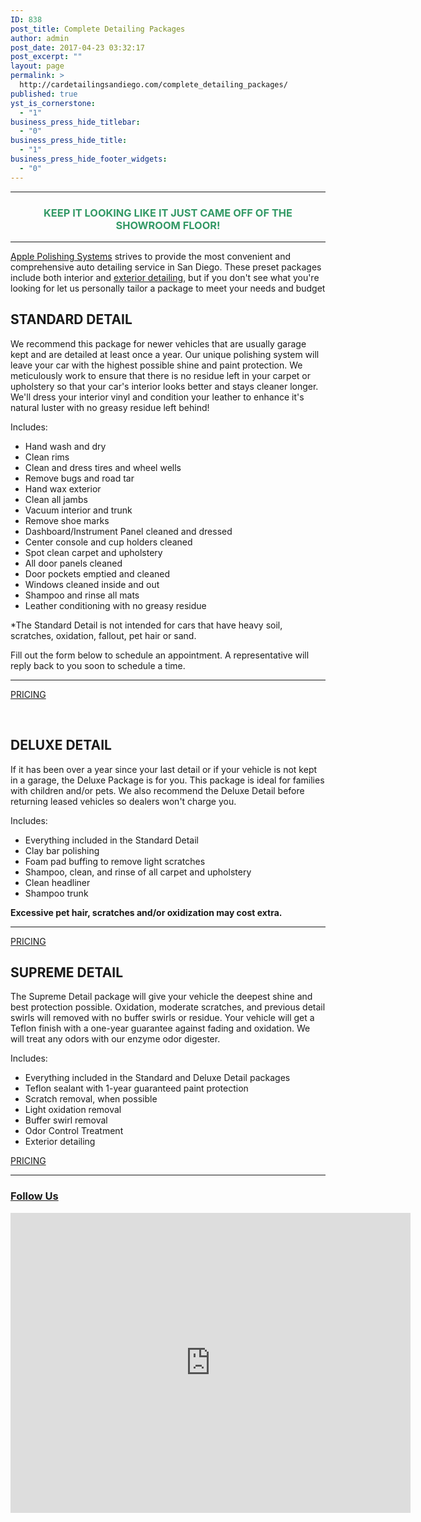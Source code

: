 ```yaml
---
ID: 838
post_title: Complete Detailing Packages
author: admin
post_date: 2017-04-23 03:32:17
post_excerpt: ""
layout: page
permalink: >
  http://cardetailingsandiego.com/complete_detailing_packages/
published: true
yst_is_cornerstone:
  - "1"
business_press_hide_titlebar:
  - "0"
business_press_hide_title:
  - "1"
business_press_hide_footer_widgets:
  - "0"
---
```

<div id="pl-838" class="panel-layout">
<div id="pg-838-0" class="panel-grid panel-has-style" data-style="{&quot;background&quot;:&quot;#000000&quot;,&quot;background_display&quot;:&quot;tile&quot;,&quot;row_stretch&quot;:&quot;full&quot;,&quot;cell_alignment&quot;:&quot;flex-start&quot;}">
<div class="siteorigin-panels-stretch panel-row-style panel-row-style-for-838-0" data-stretch-type="full">
<div id="pgc-838-0-0" class="panel-grid-cell" data-weight="1">
<div id="panel-838-0-0-0" class="so-panel widget widget_sow-editor panel-first-child panel-last-child" data-index="0" data-style="{&quot;padding&quot;:&quot;30px 30px 30px 30px&quot;,&quot;background_display&quot;:&quot;tile&quot;,&quot;font_color&quot;:&quot;#ffffff&quot;,&quot;link_color&quot;:&quot;#81d742&quot;}">
<div class="panel-widget-style panel-widget-style-for-838-0-0-0">
<div class="so-widget-sow-editor so-widget-sow-editor-base">
<div class="siteorigin-widget-tinymce textwidget">
<div id="block-60e39fc4a35aa6d23fb0" class="sqs-block html-block sqs-block-html" data-block-type="2">
<div class="sqs-block-content">
<div id="block-yui_3_17_2_10_1491982508933_7609" class="sqs-block horizontalrule-block sqs-block-horizontalrule" data-block-type="47">
<div class="sqs-block-content">

<hr>

</div>
</div>
<div id="block-yui_3_17_2_10_1491982508933_7671" class="sqs-block html-block sqs-block-html" data-block-type="2">
<div class="sqs-block-content">
<h3 style="text-align: center;"><span style="color: #339966;">KEEP IT LOOKING LIKE IT JUST CAME OFF OF THE SHOWROOM FLOOR!</span></h3>
</div>
</div>
</div>
</div>
<div id="block-yui_3_17_2_10_1491982508933_7609" class="sqs-block horizontalrule-block sqs-block-horizontalrule" data-block-type="47">
<div class="sqs-block-content">

<hr>

</div>
</div>
<div id="block-yui_3_17_2_10_1491982508933_7671" class="sqs-block html-block sqs-block-html" data-block-type="2">
<div class="sqs-block-content">
<p style="text-align: left;"><a href="http://cardetailingsandiego.com/apple-polishing_systems_about_us/">Apple Polishing Systems</a> strives to provide the most convenient and comprehensive auto detailing service in San Diego. These preset packages include both interior and <a href="http://cardetailingsandiego.com/exterior_auto_detailing_san_diego/">exterior detailing</a>, but if you don't see what you're looking for let us personally tailor a package to meet your needs and budget</p>

<section id="content-wrapper">
<div class="content">
<div class="content-inner" data-content-field="main-content">
<div id="page-58d097433a041177cac3ddb3" class="sqs-layout sqs-grid-12 columns-12" data-type="page" data-updated-on="1492012672183">
<div class="row sqs-row">
<div class="col sqs-col-12 span-12">
<div id="block-yui_3_17_2_10_1491982508933_8507" class="sqs-block html-block sqs-block-html" data-block-type="2">
<div class="sqs-block-content">
<h2>STANDARD DETAIL</h2>
We recommend this package for newer vehicles that are usually garage kept and are detailed at least once a year. Our unique polishing system will leave your car with the highest possible shine and paint protection. We meticulously work to ensure that there is no residue left in your carpet or upholstery so that your car's interior looks better and stays cleaner longer. We'll dress your interior vinyl and condition your leather to enhance it's natural luster with no greasy residue left behind!&nbsp;

Includes:
<ul>
 	<li>Hand wash and dry</li>
 	<li>Clean rims</li>
 	<li>Clean and dress tires and wheel wells</li>
 	<li>Remove bugs and road tar</li>
 	<li>Hand wax exterior</li>
 	<li>Clean all jambs</li>
 	<li>Vacuum interior and trunk</li>
 	<li>Remove shoe marks</li>
 	<li>Dashboard/Instrument Panel cleaned and dressed</li>
 	<li>Center console and cup holders cleaned</li>
 	<li>Spot clean carpet and upholstery</li>
 	<li>All door panels cleaned</li>
 	<li>Door pockets emptied and cleaned</li>
 	<li>Windows cleaned inside and out</li>
 	<li>Shampoo and rinse all mats</li>
 	<li>Leather conditioning with no greasy residue</li>
</ul>
*The Standard Detail is not intended for cars that have heavy soil, scratches, oxidation, fallout, pet hair or sand.

Fill out the form below to schedule an appointment. A representative will reply back to you soon to schedule a time.

</div>
</div>
<div id="block-yui_3_17_2_10_1491982508933_9281" class="sqs-block horizontalrule-block sqs-block-horizontalrule" data-block-type="47">
<div class="sqs-block-content">

<hr>

</div>
</div>
<div id="block-yui_3_17_2_24_1491215802716_7440" class="sqs-block button-block sqs-block-button" data-block-type="53">
<div class="sqs-block-content">
<div class="sqs-block-button-container--left"><a class="sqs-block-button-element--small sqs-block-button-element" href="https://www.applepolishingsystems.com/detailing-services?category=Detailing%20Packages">PRICING</a></div>
</div>
</div>
<div id="block-yui_3_17_2_53_1490984067807_16865" class="sqs-block html-block sqs-block-html" data-block-type="2">
<div class="sqs-block-content">

&nbsp;
<h2>DELUXE DETAIL</h2>
If it has been over a year since your last detail or if your vehicle is not kept in a garage, the Deluxe Package is for you. This package is ideal for families with children and/or pets. We also recommend the Deluxe Detail before returning leased vehicles so dealers won't charge you.

Includes:
<ul>
 	<li>Everything included in the Standard Detail</li>
 	<li>Clay bar polishing</li>
 	<li>Foam pad buffing to remove light scratches</li>
 	<li>Shampoo, clean, and rinse of all carpet and upholstery</li>
 	<li>Clean headliner</li>
 	<li>Shampoo trunk</li>
</ul>
<strong>Excessive pet hair, scratches and/or oxidization may cost extra.</strong>

</div>
</div>
<div id="block-yui_3_17_2_10_1491982508933_9628" class="sqs-block horizontalrule-block sqs-block-horizontalrule" data-block-type="47">
<div class="sqs-block-content">

<hr>

</div>
</div>
<div id="block-yui_3_17_2_24_1491215802716_11543" class="sqs-block button-block sqs-block-button" data-block-type="53">
<div class="sqs-block-content">
<div class="sqs-block-button-container--left"><a class="sqs-block-button-element--small sqs-block-button-element" href="https://www.applepolishingsystems.com/detailing-services?category=Detailing%20Packages">PRICING</a></div>
</div>
</div>
<div id="block-yui_3_17_2_24_1491215802716_11611" class="sqs-block html-block sqs-block-html" data-block-type="2">
<div class="sqs-block-content">
<h2>SUPREME DETAIL</h2>
The Supreme Detail package will give your vehicle the deepest shine and best protection possible. Oxidation, moderate scratches, and previous detail swirls will removed with no buffer swirls or residue. Your vehicle will get a Teflon finish with a one-year guarantee against fading and oxidation. We will treat any odors with our enzyme odor digester.

Includes:
<ul>
 	<li>Everything included in the Standard and Deluxe Detail packages</li>
 	<li>Teflon sealant with 1-year guaranteed paint protection</li>
 	<li>Scratch removal, when possible</li>
 	<li>Light oxidation removal</li>
 	<li>Buffer swirl removal</li>
 	<li>Odor Control Treatment</li>
 	<li>Exterior detailing</li>
</ul>
</div>
</div>
<div id="block-yui_3_17_2_24_1491215802716_12721" class="sqs-block button-block sqs-block-button" data-block-type="53">
<div class="sqs-block-content">
<div class="sqs-block-button-container--left"><a class="sqs-block-button-element--small sqs-block-button-element" href="https://www.applepolishingsystems.com/detailing-services?category=Detailing%20Packages">PRICING</a></div>
</div>
</div>
<div id="block-yui_3_17_2_10_1491982508933_9972" class="sqs-block horizontalrule-block sqs-block-horizontalrule" data-block-type="47">
<div class="sqs-block-content">

<hr>

</div>
</div>
<div id="block-yui_3_17_2_24_1491215802716_12788" class="sqs-block html-block sqs-block-html" data-block-type="2">
<div class="sqs-block-content">
<h3><a href="https://www.facebook.com/applepolishingsystems/" target="_blank" rel="noopener noreferrer">Follow Us</a></h3>
</div>
</div>
<div id="block-yui_3_17_2_53_1490984067807_12982" class="sqs-block video-block sqs-block-video" style="position: relative; height: auto; padding: 17px; outline: none; box-shadow: rgba(128, 128, 128, 0) 0px 0px 0px 1px inset; transition: box-shadow 0.2s ease-in-out; clear: both;" data-block-json="{&quot;layout&quot;:&quot;caption-hidden&quot;,&quot;overlay&quot;:false,&quot;description&quot;:{&quot;html&quot;:&quot;Apple Polishing Systems is the premier San Diego auto detailer. Our experience, dedication, quality assurance and reliability are all backed by over 30 years of faithful service. Here at Apple Polishing Systems, we know that your car, truck, boat, bus, RV, SUV, or mobile home is more than just a mode of transportation - it is your passion and we are here to provide the best service possible.&quot;},&quot;hSize&quot;:null,&quot;floatDir&quot;:null,&quot;html&quot;:&quot;<iframe src=\&quot;//www.youtube.com/embed/gF5oB8RCBog?wmode=opaque&amp;amp;enablejsapi=1\&quot; height=\&quot;480\&quot; width=\&quot;640\&quot; scrolling=\&quot;no\&quot; frameborder=\&quot;0\&quot; allowfullscreen=\&quot;\&quot;>\n</iframe>&quot;,&quot;url&quot;:&quot;https://youtu.be/gF5oB8RCBog&quot;,&quot;width&quot;:640,&quot;height&quot;:480,&quot;providerName&quot;:&quot;YouTube&quot;,&quot;thumbnailUrl&quot;:&quot;https://i.ytimg.com/vi/gF5oB8RCBog/hqdefault.jpg&quot;,&quot;resolvedBy&quot;:&quot;youtube&quot;}" data-block-type="32">
<div id="yui_3_17_2_1_1493720832098_122" class="sqs-block-content">
<div class="intrinsic">
<div class="embed-block-wrapper">
<div id="yui_3_17_2_1_1493720832098_129" class="sqs-video-wrapper video-none" style="position: absolute; top: 0px; left: 0px; width: 960px; height: 720px;" data-html="<iframe src=&quot;//www.youtube.com/embed/gF5oB8RCBog?wmode=opaque&amp;enablejsapi=1&quot; height=&quot;480&quot; width=&quot;640&quot; scrolling=&quot;no&quot; frameborder=&quot;0&quot; allowfullscreen=&quot;&quot;>
</iframe>" data-provider-name="YouTube">
<div class="intrinsic">
<div class="intrinsic-inner"><iframe id="yui_3_17_2_1_1493720832098_133" src="https://www.youtube.com/embed/gF5oB8RCBog?wmode=opaque&amp;enablejsapi=1" width="640" height="480" frameborder="0" scrolling="no" allowfullscreen="allowfullscreen" data-mce-fragment="1"></iframe></div>
</div>
</div>
</div>
</div>
</div>
</div>
<div id="block-yui_3_17_2_10_1491982508933_11894" class="sqs-block socialaccountlinks-v2-block sqs-block-socialaccountlinks-v2" data-block-type="54">&nbsp;</div>
</div>
</div>
</div>
</div>
</div>
</section><footer id="footer">
<div id="yui_3_17_2_1_1493720832098_172" class="footer-wrapper">&nbsp;</div>
</footer></div>
</div>
</div>
</div>
</div>
</div>
</div>
</div>
</div>
</div>